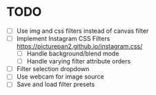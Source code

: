 TODO
====

- [ ] Use img and css filters instead of canvas filter
- [ ] Implement Instagram CSS Filters https://picturepan2.github.io/instagram.css/
  - [ ] Handle background/blend mode
  - [ ] Handle varying filter attribute orders
- [ ] Filter selection dropdown
- [ ] Use webcam for image source
- [ ] Save and load filter presets
